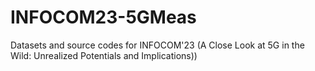 # INFOCOM23-5GMeas
Datasets and source codes for INFOCOM'23 (A Close Look at 5G in the Wild: Unrealized Potentials and Implications))
